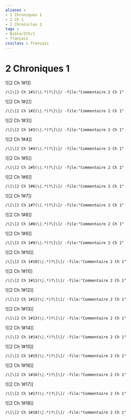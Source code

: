 ```yaml
---
aliases : 
- 2 Chroniques 1
- 2 Ch 1
- 2 Chronicles 1
tags : 
- Bible/2Ch/1
- français
cssclass : français
---
```


# 2 Chroniques 1

![[2 Ch 1#1]]

```query
/\[\[2 Ch 1#1(\|.*)?\]\]/ -file:"Commentaire 2 Ch 1"
```

![[2 Ch 1#2]]

```query
/\[\[2 Ch 1#2(\|.*)?\]\]/ -file:"Commentaire 2 Ch 1"
```

![[2 Ch 1#3]]

```query
/\[\[2 Ch 1#3(\|.*)?\]\]/ -file:"Commentaire 2 Ch 1"
```

![[2 Ch 1#4]]

```query
/\[\[2 Ch 1#4(\|.*)?\]\]/ -file:"Commentaire 2 Ch 1"
```

![[2 Ch 1#5]]

```query
/\[\[2 Ch 1#5(\|.*)?\]\]/ -file:"Commentaire 2 Ch 1"
```

![[2 Ch 1#6]]

```query
/\[\[2 Ch 1#6(\|.*)?\]\]/ -file:"Commentaire 2 Ch 1"
```

![[2 Ch 1#7]]

```query
/\[\[2 Ch 1#7(\|.*)?\]\]/ -file:"Commentaire 2 Ch 1"
```

![[2 Ch 1#8]]

```query
/\[\[2 Ch 1#8(\|.*)?\]\]/ -file:"Commentaire 2 Ch 1"
```

![[2 Ch 1#9]]

```query
/\[\[2 Ch 1#9(\|.*)?\]\]/ -file:"Commentaire 2 Ch 1"
```

![[2 Ch 1#10]]

```query
/\[\[2 Ch 1#10(\|.*)?\]\]/ -file:"Commentaire 2 Ch 1"
```

![[2 Ch 1#11]]

```query
/\[\[2 Ch 1#11(\|.*)?\]\]/ -file:"Commentaire 2 Ch 1"
```

![[2 Ch 1#12]]

```query
/\[\[2 Ch 1#12(\|.*)?\]\]/ -file:"Commentaire 2 Ch 1"
```

![[2 Ch 1#13]]

```query
/\[\[2 Ch 1#13(\|.*)?\]\]/ -file:"Commentaire 2 Ch 1"
```

![[2 Ch 1#14]]

```query
/\[\[2 Ch 1#14(\|.*)?\]\]/ -file:"Commentaire 2 Ch 1"
```

![[2 Ch 1#15]]

```query
/\[\[2 Ch 1#15(\|.*)?\]\]/ -file:"Commentaire 2 Ch 1"
```

![[2 Ch 1#16]]

```query
/\[\[2 Ch 1#16(\|.*)?\]\]/ -file:"Commentaire 2 Ch 1"
```

![[2 Ch 1#17]]

```query
/\[\[2 Ch 1#17(\|.*)?\]\]/ -file:"Commentaire 2 Ch 1"
```

![[2 Ch 1#18]]

```query
/\[\[2 Ch 1#18(\|.*)?\]\]/ -file:"Commentaire 2 Ch 1"
```

